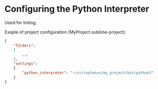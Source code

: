 # Configuring the Python Interpreter

Used for linting.

Exaple of project configuration (MyProject.sublime-project):

```json
{
    "folders":
    [
        ...
    ],
    "settings":
    {
        "python_interpreter": "~/virtualenvs/my_project/bin/python3"
    }
}
```
